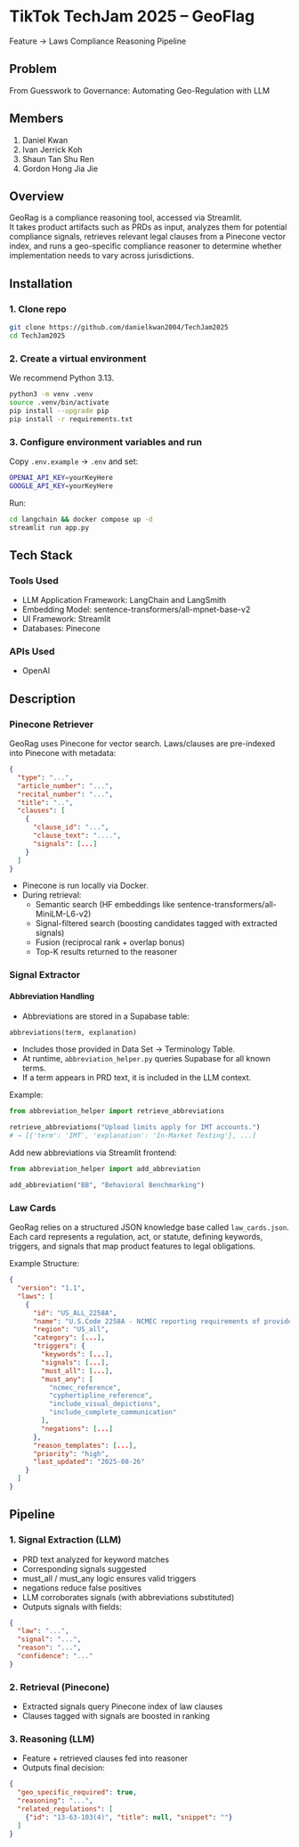 
# TikTok TechJam 2025 – GeoFlag
Feature → Laws Compliance Reasoning Pipeline


## Problem
From Guesswork to Governance: Automating Geo-Regulation with LLM


## Members
1. Daniel Kwan  
2. Ivan Jerrick Koh  
3. Shaun Tan Shu Ren  
4. Gordon Hong Jia Jie  

## Overview
GeoRag is a compliance reasoning tool, accessed via Streamlit.  
It takes product artifacts such as PRDs as input, analyzes them for potential compliance signals, retrieves relevant legal clauses from a Pinecone vector index, and runs a geo-specific compliance reasoner to determine whether implementation needs to vary across jurisdictions.


## Installation

### 1. Clone repo
```bash
git clone https://github.com/danielkwan2004/TechJam2025
cd TechJam2025
```

### 2. Create a virtual environment
We recommend Python 3.13.
```bash
python3 -m venv .venv
source .venv/bin/activate
pip install --upgrade pip
pip install -r requirements.txt
```

### 3. Configure environment variables and run
Copy `.env.example` → `.env` and set:
```bash
OPENAI_API_KEY=yourKeyHere
GOOGLE_API_KEY=yourKeyHere
```

Run:
```bash
cd langchain && docker compose up -d
streamlit run app.py
```


## Tech Stack

### Tools Used
- LLM Application Framework: LangChain and LangSmith  
- Embedding Model: sentence-transformers/all-mpnet-base-v2  
- UI Framework: Streamlit  
- Databases: Pinecone  


### APIs Used
- OpenAI

## Description

### Pinecone Retriever
GeoRag uses Pinecone for vector search. Laws/clauses are pre-indexed into Pinecone with metadata:

```json
{
  "type": "...",
  "article_number": "...",
  "recital_number": "...",
  "title": "..",
  "clauses": [
    {
      "clause_id": "...",
      "clause_text": "....",
      "signals": [...]
    }
  ]
}
```

- Pinecone is run locally via Docker.  
- During retrieval:
  - Semantic search (HF embeddings like sentence-transformers/all-MiniLM-L6-v2)  
  - Signal-filtered search (boosting candidates tagged with extracted signals)  
  - Fusion (reciprocal rank + overlap bonus)  
  - Top-K results returned to the reasoner  

### Signal Extractor

#### Abbreviation Handling
- Abbreviations are stored in a Supabase table:
```sql
abbreviations(term, explanation)
```
- Includes those provided in Data Set → Terminology Table.  
- At runtime, `abbreviation_helper.py` queries Supabase for all known terms.  
- If a term appears in PRD text, it is included in the LLM context.  

Example:
```python
from abbreviation_helper import retrieve_abbreviations

retrieve_abbreviations("Upload limits apply for IMT accounts.")
# → [{'term': 'IMT', 'explanation': 'In-Market Testing'}, ...]
```

Add new abbreviations via Streamlit frontend:
```python
from abbreviation_helper import add_abbreviation

add_abbreviation("BB", "Behavioral Benchmarking")
```

### Law Cards
GeoRag relies on a structured JSON knowledge base called `law_cards.json`.  
Each card represents a regulation, act, or statute, defining keywords, triggers, and signals that map product features to legal obligations.

Example Structure:
```json
{
  "version": "1.1",
  "laws": [
    {
      "id": "US_ALL_2258A",
      "name": "U.S.Code 2258A - NCMEC reporting requirements of providers",
      "region": "US_all",
      "category": [...],
      "triggers": {
        "keywords": [...],
        "signals": [...],
        "must_all": [...],
        "must_any": [
          "ncmec_reference",
          "cyphertipline_reference",
          "include_visual_depictions",
          "include_complete_communication"
        ],
        "negations": [...]
      },
      "reason_templates": [...],
      "priority": "high",
      "last_updated": "2025-08-26"
    }
  ]
}
```

## Pipeline

### 1. Signal Extraction (LLM)
- PRD text analyzed for keyword matches  
- Corresponding signals suggested  
- must_all / must_any logic ensures valid triggers  
- negations reduce false positives  
- LLM corroborates signals (with abbreviations substituted)  
- Outputs signals with fields:  
```json
{
  "law": "...",
  "signal": "...",
  "reason": "...",
  "confidence": "..."
}
```

### 2. Retrieval (Pinecone)
- Extracted signals query Pinecone index of law clauses  
- Clauses tagged with signals are boosted in ranking  

### 3. Reasoning (LLM)
- Feature + retrieved clauses fed into reasoner  
- Outputs final decision:
```json
{
  "geo_specific_required": true,
  "reasoning": "...",
  "related_regulations": [
    {"id": "13-63-103(4)", "title": null, "snippet": ""}
  ]
}
```

